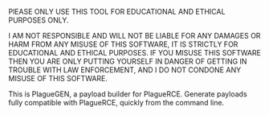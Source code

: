PlEASE ONLY USE THIS TOOL FOR EDUCATIONAL AND ETHICAL PURPOSES ONLY.

I AM NOT RESPONSIBLE AND WILL NOT BE LIABLE FOR ANY DAMAGES OR HARM FROM
ANY MISUSE OF THIS SOFTWARE, IT IS STRICTLY FOR EDUCATIONAL AND ETHICAL PURPOSES.
IF YOU MISUSE THIS SOFTWARE THEN YOU ARE ONLY PUTTING YOURSELF IN DANGER OF GETTING IN
TROUBLE WITH LAW ENFORCEMENT, AND I DO NOT CONDONE ANY MISUSE OF THIS SOFTWARE.

This is PlagueGEN, a payload builder for PlagueRCE.
Generate payloads fully compatible with PlagueRCE, quickly from 
the command line.